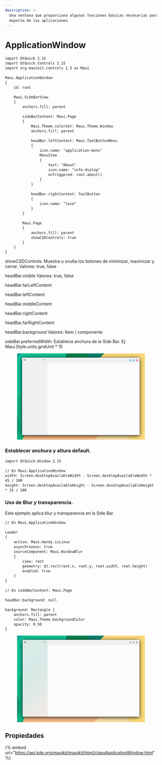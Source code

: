 ```yaml
---
description: >-
  Una ventana que proporciona algunas funciones básicas necesarias para la
  mayoría de las aplicaciones.
---
```


# ApplicationWindow

```
import QtQuick 2.15
import QtQuick.Controls 2.15
import org.mauikit.controls 1.3 as Maui

Maui.ApplicationWindow
{
    id: root
    
    Maui.SideBarView
    {
        anchors.fill: parent
        
        sideBarContent: Maui.Page
        {
            Maui.Theme.colorSet: Maui.Theme.Window
            anchors.fill: parent
            
            headBar.leftContent: Maui.ToolButtonMenu
            {
                icon.name: "application-menu"
                MenuItem
                {
                    text: "About"
                    icon.name: "info-dialog"
                    onTriggered: root.about()
                }
            }
            
            headBar.rightContent: ToolButton
            {
                icon.name: "love"
            }
        }
        
        Maui.Page
        {
            anchors.fill: parent
            showCSDControls: true
        }
    }
}

```

showCSDControls: Muestra u oculta los botones de minimizar, maximizar y cerrar. Valores: true, false

headBar.visible Valores: true, false

headBar.farLeftContent

headBar.leftContent

headBar.middleContent

headBar.rightContent

headBar.farRightContent

headBar.background Valores: Item / componente

sideBar.preferredWidth: Establece anchura de la Side Bar. Ej: Maui.Style.units.gridUnit \* 15

<figure><img src="../../.gitbook/assets/Controls-ApplicationWindow.png" alt=""><figcaption></figcaption></figure>

### Establecer anchura y altura default.

```
import QtQuick.Window 2.15

// En Maui.ApplicationWindow
width: Screen.desktopAvailableWidth - Screen.desktopAvailableWidth * 45 / 100
height: Screen.desktopAvailableHeight - Screen.desktopAvailableHeight * 25 / 100
```

### Uso de Blur y transparencia.

Este ejemplo aplica blur y transparencia en la Side Bar.

```
// En Maui.ApplicationWindow

Loader
{
    active: Maui.Handy.isLinux
    asynchronous: true
    sourceComponent: Maui.WindowBlur
    {
        view: root
        geometry: Qt.rect(root.x, root.y, root.width, root.height)
        enabled: true
    }
}

// En sideBarContent: Maui.Page

headBar.background: null

background: Rectangle {
    anchors.fill: parent
    color: Maui.Theme.backgroundColor
    opacity: 0.50
}
```

<figure><img src="../../.gitbook/assets/Controls-ApplicationWindow-Blur.png" alt=""><figcaption></figcaption></figure>

## Propiedades

{% embed url="https://api.kde.org/mauikit/mauikit/html/classApplicationWindow.html" %}
